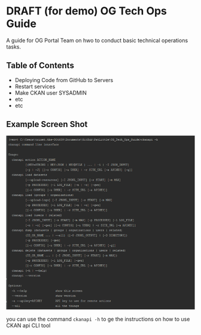 # DRAFT (for demo) OG Tech Ops Guide

A guide for OG Portal Team on hwo to conduct basic technical operations tasks.

## Table of Contents

* Deploying Code from GitHub to Servers
* Restart services
* Make CKAN user SYSADMIN
* etc
* etc

## Example Screen Shot
![screenshot](img/ckanapi.png)

you can use the command `ckanapi -h` to ge the instructions on how to use CKAN api CLI tool


